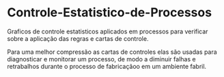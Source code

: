 # Controle-Estatistico-de-Processos
Graficos de controle estatisticos aplicados em processos para verificar sobre a  aplicação das regras e cartas de controle.

Para uma melhor compressão as cartas de controles elas são usadas para diagnosticar e monitorar um processo, de modo a diminuir falhas e retrabalhos durante o processo de fabricaçãoo em um ambiente fabril.
